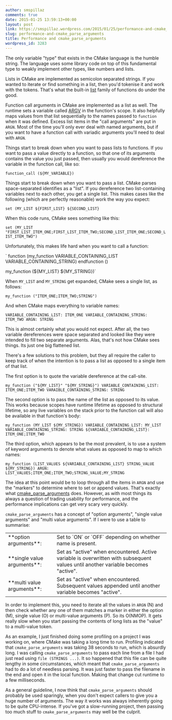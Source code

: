 ```yaml
---
author: smspillaz
comments: true
date: 2015-01-25 13:59:13+00:00
layout: post
link: https://smspillaz.wordpress.com/2015/01/25/performance-and-cmake_parse_arguments/
slug: performance-and-cmake_parse_arguments
title: Performance and cmake_parse_arguments
wordpress_id: 3283
---
```


The only variable "type" that exists in the CMake language is the humble string. The language uses some library code on top of this fundamental type to weakly implement other types, like numbers and lists.

Lists in CMake are implemented as semicolon separated strings. If you wanted to iterate or find something in a list, then you'd tokenise it and work with the tokens. That's what the built-in [list](http://www.cmake.org/cmake/help/v3.1/command/list.html) family of functions do under the good.

Function call arguments in CMake are implemented as a list as well. The runtime sets a variable called [ARGV](http://www.cmake.org/cmake/help/v3.1/command/function.html?highlight=argn) in the function's scope. It also helpfully maps values from that list sequentially to the names passed to `function` when it was defined. Excess list items in the "call arguments" are put in `ARGN`. Most of the time you'll only ever deal with named arguments, but if you want to have a function call with variadic arguments you'll need to deal with `ARGN`.

Things start to break down when you want to pass lists to functions. If you want to pass a value directly to a function, so that one of its arguments contains the value you just passed, then usually you would dereference the variable in the function call, like so:

`function_call (${MY_VARIABLE})`

Things start to break down when you want to pass a list. CMake parses space-separated identifies as a "list". If you dereference two list-containing variables next to each other, you get a single list. This makes cases like the following (which are perfectly reasonable) work the way you expect:

` set (MY_LIST
${FIRST_LIST}
${SECOND_LIST}
`

When this code runs, CMake sees something like this:

` set (MY_LIST
"FIRST_LIST_ITEM_ONE;FIRST_LIST_ITEM_TWO;SECOND_LIST_ITEM_ONE;SECOND_LIST_ITEM_TWO")
`

Unfortunately, this makes life hard when you want to call a function:

` function (my_function VARIABLE_CONTAINING_LIST VARIABLE_CONTAINING_STRING)
endfunction ()

my_function (${MY_LIST} ${MY_STRING})`

When `MY_LIST` and `MY_STRING` get expanded, CMake sees a single list, as follows:

` my_function ("ITEM_ONE;ITEM_TWO;STRING")
`

And when CMake maps everything to variable names:

` VARIABLE_CONTAINING_LIST: ITEM_ONE
VARIABLE_CONTAINING_STRING: ITEM_TWO
ARGN: STRING
`

This is almost certainly what you would not expect. After all, the two variable dereferences were space separated and looked like they were intended to fill two separate arguments. Alas, that's not how CMake sees things. Its just one big flattened list.

There's a few solutions to this problem, but they all require the caller to keep track of when the intention is to pass a list as opposed to a single item of that list.

The first option is to quote the variable dereference at the call-site.

` my_function ("${MY_LIST}" "${MY_STRING}")
VARIABLE_CONTAINING_LIST: ITEM_ONE;ITEM_TWO
VARAIBLE_CONTAINING_STRING: STRING
`

The second option is to pass the name of the list as opposed to its value. This works because scopes have runtime lifetime as opposed to structural lifetime, so any live variables on the stack prior to the function call will also be available in that function's body:

` my_function (MY_LIST ${MY_STRING})
VARIABLE_CONTAINING_LIST: MY_LIST
VARIABLE_CONTAINING_STRING: STRING
${VARIABLE_CONTAINING_LIST}: ITEM_ONE;ITEM_TWO
`

The third option, which appears to be the most prevalent, is to use a system of keyword arguments to denote what values as opposed to map to which names:

`
my_function (LIST_VALUES ${VARIABLE_CONTAINING_LIST} STRING_VALUE ${MY_STRING})
ARGN: LIST_VALUES;ITEM_ONE;ITEM_TWO;STRING_VALUE;MY_STRING
`

The idea at this point would be to loop through all the items in `ARGN` and use the "markers" to determine where to set or append values. That's exactly what [cmake_parse_arguments](https://software.lanl.gov/MeshTools/trac/browser/cmake/modules/CMakeParseArguments.cmake) does. However, as with most things its always a question of trading usability for performance, and the performance implications can get very scary very quickly.

`cmake_parse_arguments` has a concept of "option arguments", "single value arguments" and "multi value arguments". If I were to use a table to summarise:

<table >
<tbody >
<tr >

<td >**option arguments**:
</td>

<td >Set to `ON` or `OFF` depending on whether name is present.
</td>
</tr>
<tr >

<td >**single value arguments**:
</td>

<td >Set as "active" when encountered. Active variable is overwritten with subsequent values until another variable becomes "active".
</td>
</tr>
<tr >

<td >**multi value arguments**:
</td>

<td >Set as "active" when encountered. Subsequent values appended until another variable becomes "active".
</td>
</tr>
</tbody>
</table>

In order to implement this, you need to iterate all the values in `ARGN` (N) and then check whether any one of them matches a marker in either the option (M), single value (O) or multi-value arguments (P). So its O(NMOP). It gets really slow when you start passing the contents of long lists as the "value" to a multi-value token.

As an example, I just finished doing some profiling on a project I was working on, where CMake was taking a long time to run. Profiling indicated that `cmake_parse_arguments` was taking 38 seconds to run, which is absurdly long. I was calling `cmake_parse_arguments` to pass each line from a file I had just read using `file (STRINGS ...)`. It so happened that this file can be quite lengthy in some circumstances, which meant that `cmake_parse_arguments` had to do a lot of needless parsing. It was just faster to pass the filename in the end and open it in the local function. Making that change cut runtime to a few milliseconds.

As a general guideline, I now think that `cmake_parse_arguments` should probably be used sparingly, when you don't expect callers to give you a huge number of arguments. The way it works was always inherently going to be quite CPU-intense. If you've got a slow-running project, then passing too much stuff to `cmake_parse_arguments` may well be the culprit.
